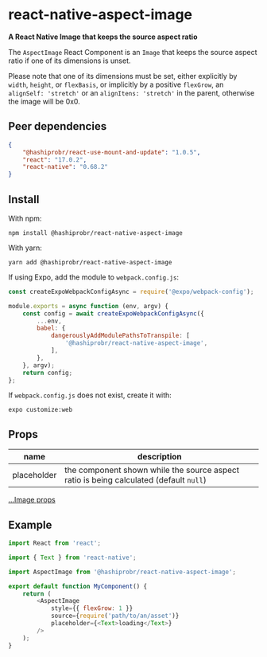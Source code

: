 react-native-aspect-image
=========================

**A React Native Image that keeps the source aspect ratio**

The `AspectImage` React Component is an `Image` that keeps the source aspect
ratio if one of its dimensions is unset.

Please note that one of its dimensions must be set, either explicitly by
`width`, `height`, or `flexBasis`, or implicitly by a positive `flexGrow`, an
`alignSelf: 'stretch'` or an `alignItens: 'stretch'` in the parent, otherwise
the image will be 0x0.


Peer dependencies
-----------------

``` json
{
    "@hashiprobr/react-use-mount-and-update": "1.0.5",
    "react": "17.0.2",
    "react-native": "0.68.2"
}
```


Install
-------

With npm:

```
npm install @hashiprobr/react-native-aspect-image
```

With yarn:

```
yarn add @hashiprobr/react-native-aspect-image
```

If using Expo, add the module to `webpack.config.js`:

``` js
const createExpoWebpackConfigAsync = require('@expo/webpack-config');

module.exports = async function (env, argv) {
    const config = await createExpoWebpackConfigAsync({
        ...env,
        babel: {
            dangerouslyAddModulePathsToTranspile: [
                '@hashiprobr/react-native-aspect-image',
            ],
        },
    }, argv);
    return config;
};
```

If `webpack.config.js` does not exist, create it with:

```
expo customize:web
```


Props
-----

| name        | description                                                                            |
|-------------|----------------------------------------------------------------------------------------|
| placeholder | the component shown while the source aspect ratio is being calculated (default `null`) |

[...Image props](https://reactnative.dev/docs/image#props)


Example
-------

``` js
import React from 'react';

import { Text } from 'react-native';

import AspectImage from '@hashiprobr/react-native-aspect-image';

export default function MyComponent() {
    return (
        <AspectImage
            style={{ flexGrow: 1 }}
            source={require('path/to/an/asset')}
            placeholder={<Text>loading</Text>}
        />
    );
}
```
